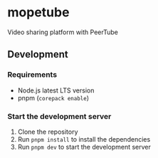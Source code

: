 # mopetube

Video sharing platform with PeerTube

## Development

### Requirements

- Node.js latest LTS version
- pnpm (`corepack enable`)

### Start the development server

1. Clone the repository
2. Run `pnpm install` to install the dependencies
3. Run `pnpm dev` to start the development server

